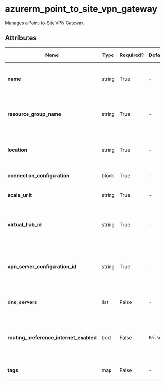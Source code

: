 # azurerm_point_to_site_vpn_gateway

Manages a Point-to-Site VPN Gateway.

## Attributes

| Name | Type | Required? | Default  | possible values | Description |
| ---- | ---- | --------- | -------- | ----------- | ----------- |
| **name** | string | True | -  |  -  | Specifies the name of the Point-to-Site VPN Gateway. Changing this forces a new resource to be created. | 
| **resource_group_name** | string | True | -  |  -  | The name of the resource group in which to create the Point-to-Site VPN Gateway. Changing this forces a new resource to be created. | 
| **location** | string | True | -  |  -  | Specifies the supported Azure location where the resource exists. Changing this forces a new resource to be created. | 
| **connection_configuration** | block | True | -  |  -  | A `connection_configuration` block. | 
| **scale_unit** | string | True | -  |  -  | The [Scale Unit](https://docs.microsoft.com/azure/virtual-wan/virtual-wan-faq#what-is-a-virtual-wan-gateway-scale-unit) for this Point-to-Site VPN Gateway. | 
| **virtual_hub_id** | string | True | -  |  -  | The ID of the Virtual Hub where this Point-to-Site VPN Gateway should exist. Changing this forces a new resource to be created. | 
| **vpn_server_configuration_id** | string | True | -  |  -  | The ID of the VPN Server Configuration which this Point-to-Site VPN Gateway should use. Changing this forces a new resource to be created. | 
| **dns_servers** | list | False | -  |  -  | A list of IP Addresses of DNS Servers for the Point-to-Site VPN Gateway. | 
| **routing_preference_internet_enabled** | bool | False | `False`  |  -  | Is the Routing Preference for the Public IP Interface of the VPN Gateway enabled? Defaults to `false`. Changing this forces a new resource to be created. | 
| **tags** | map | False | -  |  -  | A mapping of tags to assign to the Point-to-Site VPN Gateway. | 

